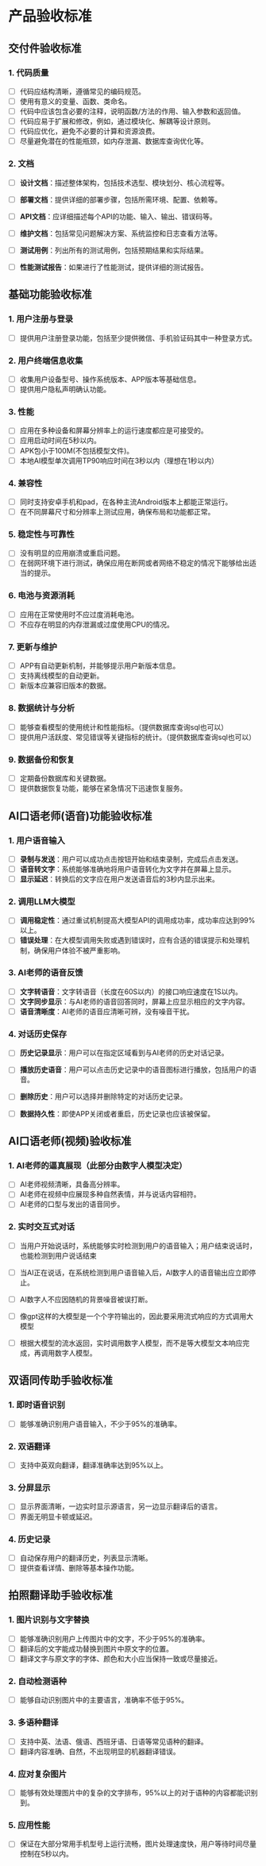 # 产品验收标准

## 交付件验收标准

### 1. 代码质量
- [ ] 代码应结构清晰，遵循常见的编码规范。
- [ ] 使用有意义的变量、函数、类命名。
- [ ] 代码中应该包含必要的注释，说明函数/方法的作用、输入参数和返回值。
- [ ] 代码应易于扩展和修改，例如，通过模块化、解耦等设计原则。
- [ ] 代码应优化，避免不必要的计算和资源浪费。
- [ ] 尽量避免潜在的性能瓶颈，如内存泄漏、数据库查询优化等。

### 2. 文档
- [ ] **设计文档**：描述整体架构，包括技术选型、模块划分、核心流程等。
- [ ] **部署文档**：提供详细的部署步骤，包括所需环境、配置、依赖等。
- [ ] **API文档**：应详细描述每个API的功能、输入、输出、错误码等。
- [ ] **维护文档**：包括常见问题解决方案、系统监控和日志查看方法等。
- [ ] **测试用例**：列出所有的测试用例，包括预期结果和实际结果。
- [ ] **性能测试报告**：如果进行了性能测试，提供详细的测试报告。



## 基础功能验收标准
### 1. 用户注册与登录
- [ ] 提供用户注册登录功能，包括至少提供微信、手机验证码其中一种登录方式。

### 2. 用户终端信息收集
- [ ] 收集用户设备型号、操作系统版本、APP版本等基础信息。
- [ ] 提供用户隐私声明确认功能。

### 3. 性能
- [ ] 应用在多种设备和屏幕分辨率上的运行速度都应是可接受的。
- [ ] 应用启动时间在5秒以内。
- [ ] APK包小于100M(不包括模型文件)。
- [ ] 本地AI模型单次调用TP90响应时间在3秒以内（理想在1秒以内）

### 4. 兼容性
- [ ] 同时支持安卓手机和pad，在各种主流Android版本上都能正常运行。
- [ ] 在不同屏幕尺寸和分辨率上测试应用，确保布局和功能都正常。

### 5. 稳定性与可靠性
- [ ] 没有明显的应用崩溃或重启问题。
- [ ] 在弱网环境下进行测试，确保应用在断网或者网络不稳定的情况下能够给出适当的提示。

### 6. 电池与资源消耗
- [ ] 应用在正常使用时不应过度消耗电池。
- [ ] 不应存在明显的内存泄漏或过度使用CPU的情况。

### 7. 更新与维护
- [ ] APP有自动更新机制，并能够提示用户新版本信息。
- [ ] 支持离线模型的自动更新。
- [ ] 新版本应兼容旧版本的数据。

### 8. 数据统计与分析
- [ ] 能够查看模型的使用统计和性能指标。（提供数据库查询sql也可以）
- [ ] 提供用户活跃度、常见错误等关键指标的统计。（提供数据库查询sql也可以）

### 9. 数据备份和恢复
- [ ] 定期备份数据库和关键数据。
- [ ] 提供数据恢复功能，能够在紧急情况下迅速恢复服务。

## AI口语老师(语音)功能验收标准

### 1. 用户语音输入
- [ ] **录制与发送**：用户可以成功点击按钮开始和结束录制，完成后点击发送。
- [ ] **语音转文字**：系统能够准确地将用户语音转化为文字并在屏幕上显示。
- [ ] **显示延迟**：转换后的文字应在用户发送语音后的3秒内显示出来。

### 2. 调用LLM大模型
- [ ] **调用稳定性**：通过重试机制提高大模型API的调用成功率，成功率应达到99%以上。
- [ ] **错误处理**：在大模型调用失败或遇到错误时，应有合适的错误提示和处理机制，确保用户体验不被严重影响。

### 3. AI老师的语音反馈
- [ ] **文字转语音**：文字转语音（长度在60S以内）的接口响应速度在1S以内。
- [ ] **文字同步显示**：与AI老师的语音回答同时，屏幕上应显示相应的文字内容。
- [ ] **语音清晰度**：AI老师的语音应清晰可辨，没有噪音干扰。

### 4. 对话历史保存
- [ ] **历史记录显示**：用户可以在指定区域看到与AI老师的历史对话记录。
- [ ] **播放历史语音**：用户可以点击历史记录中的语音图标进行播放，包括用户的语音。
- [ ] **删除历史**：用户可以选择并删除特定的对话历史记录。
- [ ] **数据持久性**：即使APP关闭或者重启，历史记录也应该被保留。


## AI口语老师(视频)验收标准

### 1. AI老师的逼真展现（此部分由数字人模型决定）
- [ ] AI老师视频清晰，具备高分辨率。
- [ ] AI老师在视频中应展现多种自然表情，并与说话内容相符。
- [ ] AI老师的口型与发出的语音同步。

### 2. 实时交互式对话
- [ ] 当用户开始说话时，系统能够实时检测到用户的语音输入；用户结束说话时，也能检测到用户说话结束
- [ ] 当AI正在说话，在系统检测到用户语音输入后，AI数字人的语音输出应立即停止。
- [ ] AI数字人不应因随机的背景噪音被误打断。
- [ ] 像gpt这样的大模型是一个个字符输出的，因此要采用流式响应的方式调用大模型
- [ ] 根据大模型的流水返回，实时调用数字人模型，而不是等大模型文本响应完成，再调用数字人模型。


## 双语同传助手验收标准

### 1. 即时语音识别
- [ ] 能够准确识别用户语音输入，不少于95%的准确率。

### 2. 双语翻译
- [ ] 支持中英双向翻译，翻译准确率达到95%以上。

### 3. 分屏显示
- [ ] 显示界面清晰，一边实时显示源语言，另一边显示翻译后的语言。
- [ ] 界面无明显卡顿或延迟。

### 4. 历史记录
- [ ] 自动保存用户的翻译历史，列表显示清晰。
- [ ] 提供查看详情、删除等基本操作功能。

## 拍照翻译助手验收标准

### 1. 图片识别与文字替换
- [ ] 能够准确识别用户上传图片中的文字，不少于95%的准确率。
- [ ] 翻译后的文字能成功替换到图片中原文字的位置。
- [ ] 翻译文字与原文字的字体、颜色和大小应当保持一致或尽量接近。

### 2. 自动检测语种
- [ ] 能够自动识别图片中的主要语言，准确率不低于95%。

### 3. 多语种翻译
- [ ] 支持中英、法语、俄语、西班牙语、日语等常见语种的翻译。
- [ ] 翻译内容准确、自然，不出现明显的机器翻译错误。

### 4. 应对复杂图片
- [ ] 能够有效处理图片中的复杂的文字排布，95%以上的对于语种的内容都能识别到。

### 5. 应用性能
- [ ] 保证在大部分常用手机型号上运行流畅，图片处理速度快，用户等待时间尽量控制在5秒以内。









